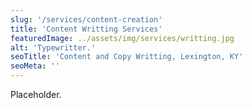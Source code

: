 ```yaml
---
slug: '/services/content-creation'
title: 'Content Writting Services'
featuredImage: ../assets/img/services/writting.jpg
alt: 'Typewritter.'
seoTitle: 'Content and Copy Writting, Lexington, KY'
seoMeta: ''
---
```


Placeholder.
